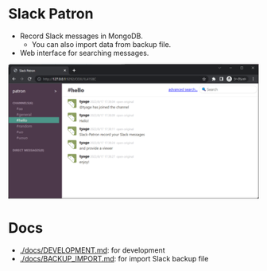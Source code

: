 # Slack Patron

- Record Slack messages in MongoDB.
  - You can also import data from backup file.
- Web interface for searching messages.

![](./docs/screenshot.png)

# Docs

- [./docs/DEVELOPMENT.md](./docs/DEVELOPMENT.md): for development
- [./docs/BACKUP_IMPORT.md](./docs/BACKUP_IMPORT.md): for import Slack backup file

